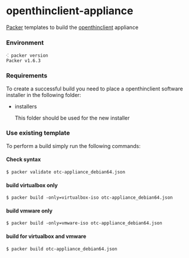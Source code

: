 # openthinclient-appliance

[Packer](https://packer.io) templates to build the [openthinclient](http://openthinclient.org) appliance


### Environment

```shell
⁖ packer version
Packer v1.6.3
```

### Requirements

To create a successful build you need to place a openthinclient software installer in
the following folder:

* installers

    This folder should be used for the new installer
    

### Use existing template

To perform a build simply run the following commands:


#### Check syntax

```
$ packer validate otc-appliance_debian64.json
```

#### build virtualbox only

```
$ packer build -only=virtualbox-iso otc-appliance_debian64.json 
```

#### build vmware only

```
$ packer build -only=vmware-iso otc-appliance_debian64.json 
```

#### build for virtualbox and vmware 

```
$ packer build otc-appliance_debian64.json
```
